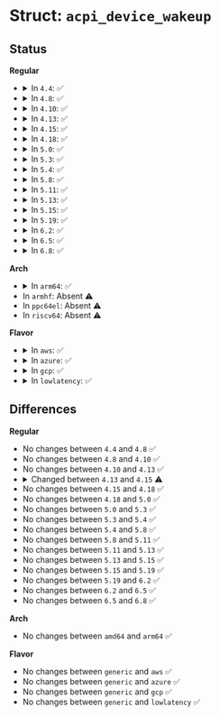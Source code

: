 # Struct: <code>acpi_device_wakeup</code>

## Status
<b>Regular</b>
<ul>
<li>
<details>
<summary>In <code>4.4</code>: ✅</summary>

```c
struct acpi_device_wakeup {
    acpi_handle gpe_device;
    u64 gpe_number;
    u64 sleep_state;
    struct list_head resources;
    struct acpi_device_wakeup_flags flags;
    struct acpi_device_wakeup_context context;
    struct wakeup_source *ws;
    int prepare_count;
};
```
</details>
</li>
<li>
<details>
<summary>In <code>4.8</code>: ✅</summary>

```c
struct acpi_device_wakeup {
    acpi_handle gpe_device;
    u64 gpe_number;
    u64 sleep_state;
    struct list_head resources;
    struct acpi_device_wakeup_flags flags;
    struct acpi_device_wakeup_context context;
    struct wakeup_source *ws;
    int prepare_count;
};
```
</details>
</li>
<li>
<details>
<summary>In <code>4.10</code>: ✅</summary>

```c
struct acpi_device_wakeup {
    acpi_handle gpe_device;
    u64 gpe_number;
    u64 sleep_state;
    struct list_head resources;
    struct acpi_device_wakeup_flags flags;
    struct acpi_device_wakeup_context context;
    struct wakeup_source *ws;
    int prepare_count;
};
```
</details>
</li>
<li>
<details>
<summary>In <code>4.13</code>: ✅</summary>

```c
struct acpi_device_wakeup {
    acpi_handle gpe_device;
    u64 gpe_number;
    u64 sleep_state;
    struct list_head resources;
    struct acpi_device_wakeup_flags flags;
    struct acpi_device_wakeup_context context;
    struct wakeup_source *ws;
    int prepare_count;
};
```
</details>
</li>
<li>
<details>
<summary>In <code>4.15</code>: ✅</summary>

```c
struct acpi_device_wakeup {
    acpi_handle gpe_device;
    u64 gpe_number;
    u64 sleep_state;
    struct list_head resources;
    struct acpi_device_wakeup_flags flags;
    struct acpi_device_wakeup_context context;
    struct wakeup_source *ws;
    int prepare_count;
    int enable_count;
};
```
</details>
</li>
<li>
<details>
<summary>In <code>4.18</code>: ✅</summary>

```c
struct acpi_device_wakeup {
    acpi_handle gpe_device;
    u64 gpe_number;
    u64 sleep_state;
    struct list_head resources;
    struct acpi_device_wakeup_flags flags;
    struct acpi_device_wakeup_context context;
    struct wakeup_source *ws;
    int prepare_count;
    int enable_count;
};
```
</details>
</li>
<li>
<details>
<summary>In <code>5.0</code>: ✅</summary>

```c
struct acpi_device_wakeup {
    acpi_handle gpe_device;
    u64 gpe_number;
    u64 sleep_state;
    struct list_head resources;
    struct acpi_device_wakeup_flags flags;
    struct acpi_device_wakeup_context context;
    struct wakeup_source *ws;
    int prepare_count;
    int enable_count;
};
```
</details>
</li>
<li>
<details>
<summary>In <code>5.3</code>: ✅</summary>

```c
struct acpi_device_wakeup {
    acpi_handle gpe_device;
    u64 gpe_number;
    u64 sleep_state;
    struct list_head resources;
    struct acpi_device_wakeup_flags flags;
    struct acpi_device_wakeup_context context;
    struct wakeup_source *ws;
    int prepare_count;
    int enable_count;
};
```
</details>
</li>
<li>
<details>
<summary>In <code>5.4</code>: ✅</summary>

```c
struct acpi_device_wakeup {
    acpi_handle gpe_device;
    u64 gpe_number;
    u64 sleep_state;
    struct list_head resources;
    struct acpi_device_wakeup_flags flags;
    struct acpi_device_wakeup_context context;
    struct wakeup_source *ws;
    int prepare_count;
    int enable_count;
};
```
</details>
</li>
<li>
<details>
<summary>In <code>5.8</code>: ✅</summary>

```c
struct acpi_device_wakeup {
    acpi_handle gpe_device;
    u64 gpe_number;
    u64 sleep_state;
    struct list_head resources;
    struct acpi_device_wakeup_flags flags;
    struct acpi_device_wakeup_context context;
    struct wakeup_source *ws;
    int prepare_count;
    int enable_count;
};
```
</details>
</li>
<li>
<details>
<summary>In <code>5.11</code>: ✅</summary>

```c
struct acpi_device_wakeup {
    acpi_handle gpe_device;
    u64 gpe_number;
    u64 sleep_state;
    struct list_head resources;
    struct acpi_device_wakeup_flags flags;
    struct acpi_device_wakeup_context context;
    struct wakeup_source *ws;
    int prepare_count;
    int enable_count;
};
```
</details>
</li>
<li>
<details>
<summary>In <code>5.13</code>: ✅</summary>

```c
struct acpi_device_wakeup {
    acpi_handle gpe_device;
    u64 gpe_number;
    u64 sleep_state;
    struct list_head resources;
    struct acpi_device_wakeup_flags flags;
    struct acpi_device_wakeup_context context;
    struct wakeup_source *ws;
    int prepare_count;
    int enable_count;
};
```
</details>
</li>
<li>
<details>
<summary>In <code>5.15</code>: ✅</summary>

```c
struct acpi_device_wakeup {
    acpi_handle gpe_device;
    u64 gpe_number;
    u64 sleep_state;
    struct list_head resources;
    struct acpi_device_wakeup_flags flags;
    struct acpi_device_wakeup_context context;
    struct wakeup_source *ws;
    int prepare_count;
    int enable_count;
};
```
</details>
</li>
<li>
<details>
<summary>In <code>5.19</code>: ✅</summary>

```c
struct acpi_device_wakeup {
    acpi_handle gpe_device;
    u64 gpe_number;
    u64 sleep_state;
    struct list_head resources;
    struct acpi_device_wakeup_flags flags;
    struct acpi_device_wakeup_context context;
    struct wakeup_source *ws;
    int prepare_count;
    int enable_count;
};
```
</details>
</li>
<li>
<details>
<summary>In <code>6.2</code>: ✅</summary>

```c
struct acpi_device_wakeup {
    acpi_handle gpe_device;
    u64 gpe_number;
    u64 sleep_state;
    struct list_head resources;
    struct acpi_device_wakeup_flags flags;
    struct acpi_device_wakeup_context context;
    struct wakeup_source *ws;
    int prepare_count;
    int enable_count;
};
```
</details>
</li>
<li>
<details>
<summary>In <code>6.5</code>: ✅</summary>

```c
struct acpi_device_wakeup {
    acpi_handle gpe_device;
    u64 gpe_number;
    u64 sleep_state;
    struct list_head resources;
    struct acpi_device_wakeup_flags flags;
    struct acpi_device_wakeup_context context;
    struct wakeup_source *ws;
    int prepare_count;
    int enable_count;
};
```
</details>
</li>
<li>
<details>
<summary>In <code>6.8</code>: ✅</summary>

```c
struct acpi_device_wakeup {
    acpi_handle gpe_device;
    u64 gpe_number;
    u64 sleep_state;
    struct list_head resources;
    struct acpi_device_wakeup_flags flags;
    struct acpi_device_wakeup_context context;
    struct wakeup_source *ws;
    int prepare_count;
    int enable_count;
};
```
</details>
</li>
</ul>
<b>Arch</b>
<ul>
<li>
<details>
<summary>In <code>arm64</code>: ✅</summary>

```c
struct acpi_device_wakeup {
    acpi_handle gpe_device;
    u64 gpe_number;
    u64 sleep_state;
    struct list_head resources;
    struct acpi_device_wakeup_flags flags;
    struct acpi_device_wakeup_context context;
    struct wakeup_source *ws;
    int prepare_count;
    int enable_count;
};
```
</details>
</li>
<li>
In <code>armhf</code>: Absent ⚠️
</li>
<li>
In <code>ppc64el</code>: Absent ⚠️
</li>
<li>
In <code>riscv64</code>: Absent ⚠️
</li>
</ul>
<b>Flavor</b>
<ul>
<li>
<details>
<summary>In <code>aws</code>: ✅</summary>

```c
struct acpi_device_wakeup {
    acpi_handle gpe_device;
    u64 gpe_number;
    u64 sleep_state;
    struct list_head resources;
    struct acpi_device_wakeup_flags flags;
    struct acpi_device_wakeup_context context;
    struct wakeup_source *ws;
    int prepare_count;
    int enable_count;
};
```
</details>
</li>
<li>
<details>
<summary>In <code>azure</code>: ✅</summary>

```c
struct acpi_device_wakeup {
    acpi_handle gpe_device;
    u64 gpe_number;
    u64 sleep_state;
    struct list_head resources;
    struct acpi_device_wakeup_flags flags;
    struct acpi_device_wakeup_context context;
    struct wakeup_source *ws;
    int prepare_count;
    int enable_count;
};
```
</details>
</li>
<li>
<details>
<summary>In <code>gcp</code>: ✅</summary>

```c
struct acpi_device_wakeup {
    acpi_handle gpe_device;
    u64 gpe_number;
    u64 sleep_state;
    struct list_head resources;
    struct acpi_device_wakeup_flags flags;
    struct acpi_device_wakeup_context context;
    struct wakeup_source *ws;
    int prepare_count;
    int enable_count;
};
```
</details>
</li>
<li>
<details>
<summary>In <code>lowlatency</code>: ✅</summary>

```c
struct acpi_device_wakeup {
    acpi_handle gpe_device;
    u64 gpe_number;
    u64 sleep_state;
    struct list_head resources;
    struct acpi_device_wakeup_flags flags;
    struct acpi_device_wakeup_context context;
    struct wakeup_source *ws;
    int prepare_count;
    int enable_count;
};
```
</details>
</li>
</ul>

## Differences
<b>Regular</b>
<ul>
<li>
No changes between <code>4.4</code> and <code>4.8</code> ✅
</li>
<li>
No changes between <code>4.8</code> and <code>4.10</code> ✅
</li>
<li>
No changes between <code>4.10</code> and <code>4.13</code> ✅
</li>
<li>
<details>
<summary>Changed between <code>4.13</code> and <code>4.15</code> ⚠️</summary>
<ul>
<li>
<b>Field added. </b>
<code>int enable_count</code>
</li>
</ul>
</details>
</li>
<li>
No changes between <code>4.15</code> and <code>4.18</code> ✅
</li>
<li>
No changes between <code>4.18</code> and <code>5.0</code> ✅
</li>
<li>
No changes between <code>5.0</code> and <code>5.3</code> ✅
</li>
<li>
No changes between <code>5.3</code> and <code>5.4</code> ✅
</li>
<li>
No changes between <code>5.4</code> and <code>5.8</code> ✅
</li>
<li>
No changes between <code>5.8</code> and <code>5.11</code> ✅
</li>
<li>
No changes between <code>5.11</code> and <code>5.13</code> ✅
</li>
<li>
No changes between <code>5.13</code> and <code>5.15</code> ✅
</li>
<li>
No changes between <code>5.15</code> and <code>5.19</code> ✅
</li>
<li>
No changes between <code>5.19</code> and <code>6.2</code> ✅
</li>
<li>
No changes between <code>6.2</code> and <code>6.5</code> ✅
</li>
<li>
No changes between <code>6.5</code> and <code>6.8</code> ✅
</li>
</ul>
<b>Arch</b>
<ul>
<li>
No changes between <code>amd64</code> and <code>arm64</code> ✅
</li>
</ul>
<b>Flavor</b>
<ul>
<li>
No changes between <code>generic</code> and <code>aws</code> ✅
</li>
<li>
No changes between <code>generic</code> and <code>azure</code> ✅
</li>
<li>
No changes between <code>generic</code> and <code>gcp</code> ✅
</li>
<li>
No changes between <code>generic</code> and <code>lowlatency</code> ✅
</li>
</ul>
